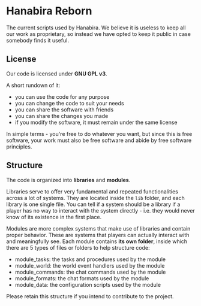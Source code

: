 # Hanabira Reborn

The current scripts used by Hanabira.
We believe it is useless to keep all our work as proprietary, so instead we have opted to keep it public in case somebody finds it useful.

## License

Our code is licensed under **GNU GPL v3**.

A short rundown of it:
- you can use the code for any purpose
- you can change the code to suit your needs
- you can share the software with friends
- you can share the changes you made
- if you modify the software, it must remain under the same license

In simple terms - you're free to do whatever you want, but since this is free software, your work must also be free software and abide by free software principles.

## Structure

The code is organized into **libraries** and **modules**.

Libraries serve to offer very fundamental and repeated functionalities across a lot of systems. They are located inside the `lib` folder, and each library is one single file. You can tell if a system should be a library if a player has no way to interact with the system directly - i.e. they would never know of its existence in the first place.

Modules are more complex systems that make use of libraries and contain proper behavior. These are systems that players can actually interact with and meaningfully see. Each module contains **its own folder**, inside which there are 5 types of files or folders to help structure code:
- module_tasks: the tasks and procedures used by the module
- module_world: the world event handlers used by the module
- module_commands: the chat commands used by the module
- module_formats: the chat formats used by the module
- module_data: the configuration scripts used by the module

Please retain this structure if you intend to contribute to the project.
